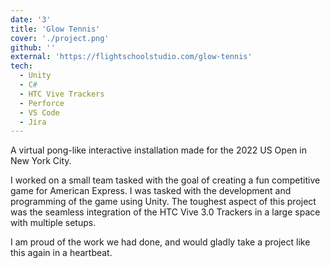 ```yaml
---
date: '3'
title: 'Glow Tennis'
cover: './project.png'
github: ''
external: 'https://flightschoolstudio.com/glow-tennis'
tech:
  - Unity
  - C#
  - HTC Vive Trackers
  - Perforce
  - VS Code
  - Jira
---
```


A virtual pong-like interactive installation made for the 2022 US Open in New York City.

I worked on a small team tasked with the goal of creating a fun competitive game for American Express. I was tasked with the development and programming of the game using Unity. The toughest aspect of this project was the seamless integration of the HTC Vive 3.0 Trackers in a large space with multiple setups.

I am proud of the work we had done, and would gladly take a project like this again in a heartbeat.
